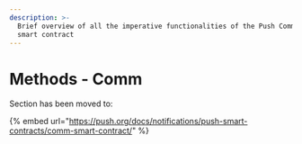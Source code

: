 ```yaml
---
description: >-
  Brief overview of all the imperative functionalities of the Push Communicator
  smart contract
---
```


# Methods - Comm

Section has been moved to:

{% embed url="https://push.org/docs/notifications/push-smart-contracts/comm-smart-contract/" %}
